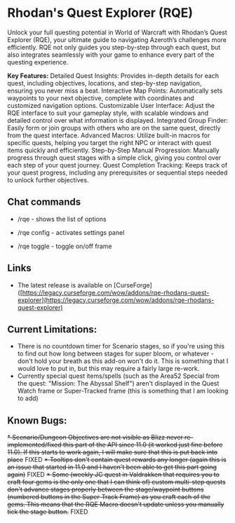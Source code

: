 Rhodan's Quest Explorer (RQE)
=============================
Unlock your full questing potential in World of Warcraft with Rhodan’s Quest Explorer (RQE), your ultimate guide to navigating Azeroth’s challenges more efficiently. RQE not only guides you step-by-step through each quest, but also integrates seamlessly with your game to enhance every part of the questing experience.

**Key Features:**
Detailed Quest Insights: Provides in-depth details for each quest, including objectives, locations, and step-by-step navigation, ensuring you never miss a beat.
Interactive Map Points: Automatically sets waypoints to your next objective, complete with coordinates and customized navigation options.
Customizable User Interface: Adjust the RQE interface to suit your gameplay style, with scalable windows and detailed control over what information is displayed.
Integrated Group Finder: Easily form or join groups with others who are on the same quest, directly from the quest interface.
Advanced Macros: Utilize built-in macros for specific quests, helping you target the right NPC or interact with quest items quickly and efficiently.
Step-by-Step Manual Progression: Manually progress through quest stages with a simple click, giving you control over each step of your quest journey.
Quest Completion Tracking: Keeps track of your quest progress, including any prerequisites or sequential steps needed to unlock further objectives.

Chat commands
-------------
* /rqe - shows the list of options

* /rqe config - activates settings panel
* /rqe toggle - toggle on/off frame

Links
-----
* The latest release is available on [CurseForge]([https://legacy.curseforge.com/wow/addons/rqe-rhodans-quest-explorer](https://legacy.curseforge.com/wow/addons/rqe-rhodans-quest-explorer)

Current Limitations:
--------------------
* There is no countdown timer for Scenario stages, so if you're using this to find out how long between stages for super bloom, or whatever - don't hold your breath as this add-on won't do it. This is something that I would love to put in, but this may require a fairly large re-work.
* Currently special quest items/spells (such as the Area52 Special from the quest: "Mission: The Abyssal Shelf") aren't displayed in the Quest Watch frame or Super-Tracked frame (this is something that I am looking to add)

Known Bugs:
-----------
~~* Scenario/Dungeon Objectives are not visible as Blizz never re-implemented/fixed this part of the API since 11.0 (it worked just fine before 11.0). If this starts to work again, I will make sure that this is put back into place~~ FIXED
~~* Tooltips don't contain quest rewards any longer (again this is an issue that started in 11.0 and I haven't been able to get this part going again)~~ FIXED
~~* Some (weekly JC quest in Valdrakken that requires you to craft four gems is the only one that I can think of) custom multi-step quests don't advance stages properly between the stage/waypoint buttons (numbered buttons in the Super-Track Frame) as you craft each of the gems. This means that the RQE Macro doesn't update unless you manually tick the stage button.~~ FIXED

